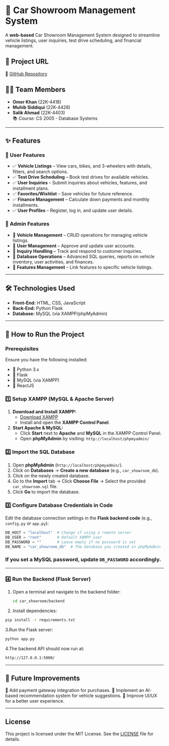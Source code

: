# 🚗 Car Showroom Management System  

A **web-based** Car Showroom Management System designed to streamline vehicle listings, user inquiries, test drive scheduling, and financial management.  

## 📌 Project URL  
🔗 [GitHub Repository](https://github.com/OmerKhan24/car_showroom)  

## 👨‍💻 Team Members  
- **Omer Khan** (22K-4418)  
- **Muhib Siddiqui** (22K-4428)  
- **Salik Ahmad** (22K-4403)  
📚 *Course:* CS 2005 - Database Systems  

---

## ✨ Features  

### 🏁 User Features  
- ✅ **Vehicle Listings** – View cars, bikes, and 3-wheelers with details, filters, and search options.  
- ✅ **Test Drive Scheduling** – Book test drives for available vehicles.  
- ✅ **User Inquiries** – Submit inquiries about vehicles, features, and installment plans.  
- ✅ **Favorites/Wishlist** – Save vehicles for future reference.  
- ✅ **Finance Management** – Calculate down payments and monthly installments.  
- ✅ **User Profiles** – Register, log in, and update user details.  

### 🔧 Admin Features  
- 🔹 **Vehicle Management** – CRUD operations for managing vehicle listings.  
- 🔹 **User Management** – Approve and update user accounts.  
- 🔹 **Inquiry Handling** – Track and respond to customer inquiries.  
- 🔹 **Database Operations** – Advanced SQL queries, reports on vehicle inventory, user activities, and finances.  
- 🔹 **Features Management** – Link features to specific vehicle listings.  

---

## 🛠️ Technologies Used  
- **Front-End:** HTML, CSS, JavaScript  
- **Back-End:** Python Flask  
- **Database:** MySQL (via XAMPP/phpMyAdmin)  

---

## 🚀 How to Run the Project  

### Prerequisites  
Ensure you have the following installed:  
- 🔹 Python 3.x  
- 🔹 Flask  
- 🔹 MySQL (via XAMPP)  
- 🔹 ReactJS  

### **1️⃣ Setup XAMPP (MySQL & Apache Server)**  
1. **Download and Install XAMPP:**  
   - [Download XAMPP](https://www.apachefriends.org/download.html)  
   - Install and open the **XAMPP Control Panel**.  
2. **Start Apache & MySQL:**  
   - Click **Start** next to **Apache** and **MySQL** in the XAMPP Control Panel.  
   - Open **phpMyAdmin** by visiting: `http://localhost/phpmyadmin/`  

### **2️⃣ Import the SQL Database**  
1. Open **phpMyAdmin** (`http://localhost/phpmyadmin/`).  
2. Click on **Databases** → **Create a new database** (e.g., `car_showroom_db`).  
3. Click on the newly created database.  
4. Go to the **Import** tab → Click **Choose File** → Select the provided `car_showroom.sql` file.  
5. Click **Go** to import the database.  

### **3️⃣ Configure Database Credentials in Code**  
Edit the database connection settings in the **Flask backend code** (e.g., `config.py` or `app.py`):  

```python
DB_HOST = "localhost"  # Change if using a remote server
DB_USER = "root"       # Default XAMPP user
DB_PASSWORD = ""       # Leave empty if no password is set
DB_NAME = "car_showroom_db"  # The database you created in phpMyAdmin
```

### If you set a MySQL password, update `DB_PASSWORD` accordingly.  

---

### 4️⃣ Run the Backend (Flask Server)  

1. Open a terminal and navigate to the backend folder:  
   ```bash
   cd car_showroom/backend
   ```
2. Install dependencies:
  ```bash
  pip install -r requirements.txt
  ```
3.Run the Flask server:
  ```bash
  python app.py
  ```
4.The backend API should now run at:
  ```bash
  http://127.0.0.1:5000/
  ```

---

## 📌 Future Improvements
🚀 Add payment gateway integration for purchases.
🚀 Implement an AI-based recommendation system for vehicle suggestions.
🚀 Improve UI/UX for a better user experience.

---

## License

This project is licensed under the MIT License. See the [LICENSE](https://github.com/OmerKhan24/car_showroom/blob/main/LICENSE) file for details.

